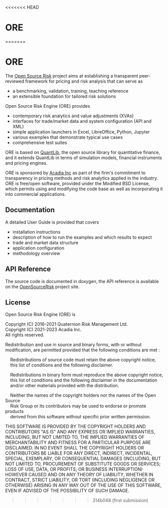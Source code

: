 <<<<<<< HEAD
# ORE
=======
# ORE

The [Open Source Risk](http://opensourcerisk.org) project aims at
establishing a transparent peer-reviewed framework for pricing and risk
analysis that can serve as
* a benchmarking, validation, training, teaching reference 
* an extensible foundation for tailored risk solutions

Open Source Risk Engine (ORE) provides
* contemporary risk analytics and value adjustments (XVAs) 
* interfaces for trade/market data and system configuration (API and XML)
* simple application launchers in Excel, LibreOffice, Python, Jupyter
* various examples that demonstrate typical use cases
* comprehensive test suites

ORE is based on [QuantLib](http://quantlib.org), the open source library
for quantitative finance, and it extends QuantLib in terms of simulation models, financial
instruments and pricing engines.

ORE is sponsored by [Acadia Inc](http://acadia.inc) as part of the firm's commitment
to transparency in pricing methods and risk analytics applied in the industry.
ORE is free/open software, provided under the Modified BSD License, which permits
using and modifying the code base as well as incorporating it into commercial applications.

## Documentation

A detailed User Guide is provided that covers
* installation instructions
* description of how to run the examples and which results to expect
* trade and market data structure
* application configuration
* methodology overview

## API Reference

The source code is documented in doxygen, the API reference is
available on the [OpenSourceRisk](http://opensourcerisk.org) project site.

## License

Open Source Risk Engine (ORE) is

Copyright (C) 2016-2021 Quaternion Risk Management Ltd.<br/>
Copyright (C) 2021-2023 Acadia Inc.<br/>
All rights reserved.

Redistribution and use in source and binary forms, with or without
modification, are permitted provided that the following conditions are met :

&nbsp;&nbsp;&nbsp;&nbsp;Redistributions of source code must retain the above copyright notice,<br>
&nbsp;&nbsp;&nbsp;&nbsp;this list of conditions and the following disclaimer.<br>

&nbsp;&nbsp;&nbsp;&nbsp;Redistributions in binary form must reproduce the above copyright notice,<br>
&nbsp;&nbsp;&nbsp;&nbsp;this list of conditions and the following disclaimer in the documentation<br>
&nbsp;&nbsp;&nbsp;&nbsp;and/or other materials provided with the distribution.<br>

&nbsp;&nbsp;&nbsp;&nbsp;Neither the names of the copyright holders nor the names of the Open Source<br>
&nbsp;&nbsp;&nbsp;&nbsp;Risk Group or its contributors may be used to endorse or promote products<br>
&nbsp;&nbsp;&nbsp;&nbsp;derived from this software without specific prior written permission.<br>

THIS SOFTWARE IS PROVIDED BY THE COPYRIGHT HOLDERS AND CONTRIBUTORS "AS IS"
AND ANY EXPRESS OR IMPLIED WARRANTIES, INCLUDING, BUT NOT LIMITED TO, THE
IMPLIED WARRANTIES OF MERCHANTABILITY AND FITNESS FOR A PARTICULAR PURPOSE ARE
DISCLAIMED. IN NO EVENT SHALL THE COPYRIGHT HOLDERS OR CONTRIBUTORS BE LIABLE
FOR ANY DIRECT, INDIRECT, INCIDENTAL, SPECIAL, EXEMPLARY, OR CONSEQUENTIAL
DAMAGES (INCLUDING, BUT NOT LIMITED TO, PROCUREMENT OF SUBSTITUTE GOODS OR
SERVICES; LOSS OF USE, DATA, OR PROFITS; OR BUSINESS INTERRUPTION) HOWEVER
CAUSED AND ON ANY THEORY OF LIABILITY, WHETHER IN CONTRACT, STRICT LIABILITY,
OR TORT (INCLUDING NEGLIGENCE OR OTHERWISE) ARISING IN ANY WAY OUT OF THE USE
OF THIS SOFTWARE, EVEN IF ADVISED OF THE POSSIBILITY OF SUCH DAMAGE.


>>>>>>> 314b048 (first submission)
